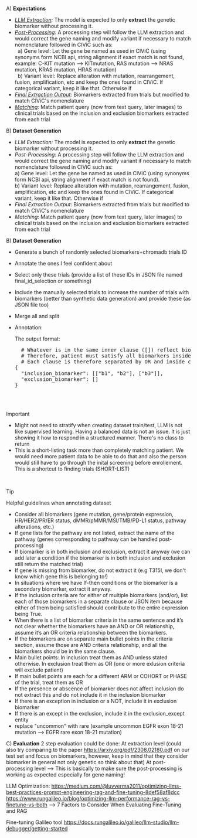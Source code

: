 A) **Expectations**
  - _<ins>LLM Extraction</ins>:_ The model is expected to only **extract** the genetic biomarker without processing it.
  - _<ins>Post-Processing</ins>:_ A processing step will follow the LLM extraction and would correct the gene naming and modify variant if necessary to match nomenclature followed in CIViC such as: <br>
    &nbsp; a) Gene level: Let the gene be named as used in CIViC (using synonyms form NCBI api, string alignment if exact match is not found, example: C-KIT mutation --> KITmutation, RAS mutation --> NRAS mutation, KRAS mutation, HRAS mutation) <br>
    &nbsp; b) Variant level: Replace alteration with mutation, rearrangement, fusion, amplification, etc and keep the ones found in CIViC. If categorical variant, keep it like that. Otherwise if 
  - _<ins>Final Extraction Output</ins>:_ Biomarkers extracted from trials but modified to match CIViC's nomenclature
  - _<ins>Matching</ins>_: Match patient query (now from text query, later images) to clinical trials based on the inclusion and exclusion biomarkers extracted from each trial

B) **Dataset Generation**

  - _LLM Extraction:_ The model is expected to only **extract** the genetic biomarker without processing it.
  - _Post-Processing:_ A processing step will follow the LLM extraction and would correct the gene naming and modify variant if necessary to match nomenclature followed in CIViC such as: <br>
        a) Gene level: Let the gene be named as used in CIViC (using synonyms form NCBI api, string alignment if exact match is not found).<br>
        b) Variant level: Replace alteration with mutation, rearrangement, fusion, amplification, etc and keep the ones found in CIViC. If categorical variant, keep it like that. Otherwise if 
  - _Final Extraction Output:_ Biomarkers extracted from trials but modified to match CIViC's nomenclature
  - _Matching_: Match patient query (now from text query, later images) to clinical trials based on the inclusion and exclusion biomarkers extracted from each trial


B) **Dataset Generation**
- Generate a bunch of randomly selected biomarkers+chromadb trials ID
- Annotate the ones I feel confident about
- Select only these trials (provide a list of these IDs in JSON file named final_id_selection or something)
- Include the manually selected trials to increase the number of trials with biomarkers (better than synthetic data generation) and provide these (as JSON file too)
- Merge all and split
- Annotation:
  
  The output format:
  <pre>
    # Whatever is in the same inner clause ([]) reflect biomarkers that should exist together to render patient eligible (logic AND).
    # Therefore, patient must satisfy all biomarkers inside one of the clauses to be eligible.
    # Each clause is therefore separated by OR and inside clause biomarkers are separated by AND
  {
    "inclusion_biomarker": [["b1", "b2"], ["b3"]],
    "exclusion_biomarker": []
  }</pre>

<br><br>

>[!IMPORTANT]
> - Might not need to stratify when creating dataset train/test, LLM is not like supervised learning. Having a balanced data is not an issue. It is just showing it how to respond in a structured manner. There's no class to return</span>
> - This is a short-listing task more than completely matching patient. We would need more patient data to be able to do that and also the person would still have to go through the inital screening before enrollement. This is a shortcut to finding trials (SHORT-LIST)

<br>

> [!TIP]
> Helpful guidelines when annotating dataset
> - Consider all biomarkers (gene mutation, gene/protein expression, HR/HER2/PR/ER status, dMMR/pMMR/MSI/TMB/PD-L1 status, pathway alterations, etc.)
> - If gene lists for the pathway are not listed, extract the name of the pathway (genes corresponding to pathway can be handled post-processing)
> - If biomarker is in both inclusion and exclusion, extract it anyway (we can add later a condition if the biomarker is in both inclusion and exclusion still return the matched trial)
> - If gene is missing from biomarker, do not extract it (e.g T315I, we don't know which gene this is belonging to!)
> - In situations where we have If-then conditions or the biomarker is a secondary biomarker, extract it anyway.
> - If the inclusion criteria are for either of multiple biomarkers (and/or), list each of those biomarkers in a separate clause or JSON item because either of them being satisfied should contribute to the entire expression being True.
> - When there is a list of biomarker criteria in the same sentence and it’s not clear whether the biomarkers have an AND or OR relationship, assume it’s an OR criteria relationship between the biomarkers.
> - If the biomarkers are on separate main bullet points in the criteria section, assume those are AND criteria relationship, and all the biomarkers should be in the same clause.
> - Main bullet points: In inclusion treat them as AND unless stated otherwise. In exclusion treat them as OR (one or more exlusion criteria will exclude patient)
> - If main bullet points are each for a different ARM or COHORT or PHASE of the trial, treat them as OR
> - If the presence or abscence of biomarker does not affect inclusion do not extract this and do not include it in the inclusion biomarker
> - If there is an exception in inclusion or a NOT, include it in exclusion biomarker
> - If there is an except in the exclusion, include it in the exclusion_except entity
> - replace "uncommon" with rare (example uncommon EGFR exon 18-21 mutation --> EGFR rare exon 18-21 mutation)


C) **Evaluation**
2 step evaluation could be done:
At extraction level (could also try comparing to the paper https://arxiv.org/pdf/2308.02180.pdf on our test set and focus on biomarkers, however, keep in mind that they consider biomarker in general not only genetic so think about that)
At post-processing level --> This is basically to make sure the post-processing is working as expected especially for gene naming! 



LLM Optimization:
https://medium.com/@luvverma2011/optimizing-llms-best-practices-prompt-engineering-rag-and-fine-tuning-8def58af8dcc
https://www.rungalileo.io/blog/optimizing-llm-performance-rag-vs-finetune-vs-both --> 7 Factors to Consider When Evaluating Fine-Tuning and RAG


Fine-tuning Galileo tool https://docs.rungalileo.io/galileo/llm-studio/llm-debugger/getting-started
